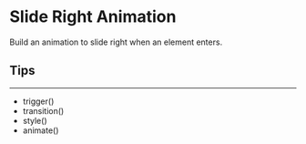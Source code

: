 # Slide Right Animation

Build an animation to slide right when an element enters.

## Tips

---

- trigger()
- transition()
- style()
- animate()
